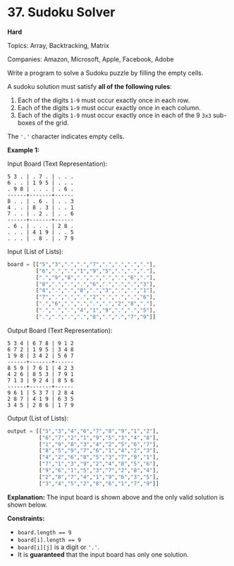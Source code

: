 # 37. Sudoku Solver

**Hard**

Topics: Array, Backtracking, Matrix

Companies: Amazon, Microsoft, Apple, Facebook, Adobe

Write a program to solve a Sudoku puzzle by filling the empty cells.

A sudoku solution must satisfy **all of the following rules**:

1.  Each of the digits `1-9` must occur exactly once in each row.
2.  Each of the digits `1-9` must occur exactly once in each column.
3.  Each of the digits `1-9` must occur exactly once in each of the 9 `3x3` sub-boxes of the grid.

The `'.'` character indicates empty cells.

**Example 1:**

Input Board (Text Representation):
```
5 3 . | . 7 . | . . .
6 . . | 1 9 5 | . . .
. 9 8 | . . . | . 6 .
------+-------+------
8 . . | . 6 . | . . 3
4 . . | 8 . 3 | . . 1
7 . . | . 2 . | . . 6
------+-------+------
. 6 . | . . . | 2 8 .
. . . | 4 1 9 | . . 5
. . . | . 8 . | . 7 9
```

Input (List of Lists):
```python
board = [["5","3",".",".","7",".",".",".","."],
         ["6",".",".","1","9","5",".",".","."],
         [".","9","8",".",".",".",".","6","."],
         ["8",".",".",".","6",".",".",".","3"],
         ["4",".",".","8",".","3",".",".","1"],
         ["7",".",".",".","2",".",".",".","6"],
         [".","6",".",".",".",".","2","8","."],
         [".",".",".","4","1","9",".",".","5"],
         [".",".",".",".","8",".",".","7","9"]]
```

Output Board (Text Representation):
```
5 3 4 | 6 7 8 | 9 1 2
6 7 2 | 1 9 5 | 3 4 8
1 9 8 | 3 4 2 | 5 6 7
------+-------+------
8 5 9 | 7 6 1 | 4 2 3
4 2 6 | 8 5 3 | 7 9 1
7 1 3 | 9 2 4 | 8 5 6
------+-------+------
9 6 1 | 5 3 7 | 2 8 4
2 8 7 | 4 1 9 | 6 3 5
3 4 5 | 2 8 6 | 1 7 9
```

Output (List of Lists):
```python
output = [["5","3","4","6","7","8","9","1","2"],
          ["6","7","2","1","9","5","3","4","8"],
          ["1","9","8","3","4","2","5","6","7"],
          ["8","5","9","7","6","1","4","2","3"],
          ["4","2","6","8","5","3","7","9","1"],
          ["7","1","3","9","2","4","8","5","6"],
          ["9","6","1","5","3","7","2","8","4"],
          ["2","8","7","4","1","9","6","3","5"],
          ["3","4","5","2","8","6","1","7","9"]]
```
**Explanation:** The input board is shown above and the only valid solution is shown below.

**Constraints:**

*   `board.length == 9`
*   `board[i].length == 9`
*   `board[i][j]` is a digit or `'.'`.
*   It is **guaranteed** that the input board has only one solution. 